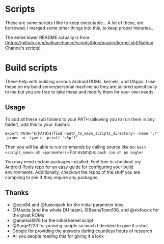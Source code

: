 # Scripts
These are some scripts I like to keep executable...
A lot of these, are borrowed, I merged some other things into this, to keep proper histories...

The entire lower README actually is from [https://github.com/nathanchance/scripts/blob/master/kernel.sh](Nathan Chance's scripts)

# Build scripts

These help with building various Android ROMs, kernels, and GApps. I use these on my build server/personal machine so they are tailored specifically to me but you are free to take these and modify them for your own needs.

## Usage
To add all these sub folders to your PATH (allowing you to run them in any folder), add this to your .bashrc:

`export PATH="${PATH}$(find <path_to_main_scripts_directory> -name '.*' -prune -o -type d -printf ':%p')"`

Then you will be able to run commands by calling source like so:
`bash <script_name>.sh <parameters>`
For example:
`bash rom.sh pn angler`

You may need certain packages installed. Feel free to checkout my [Android-Tools repo](https://github.com/nathanchance/Android-Tools) for an easy guide for configuring your build environments. Additionally, checkout the repos of the stuff you are compiling to see if they require any packages.

## Thanks
- @ezio84 and @fusionjack for the initial parameter idea
- @Mazda (and the whole DU team), @BeansTown106, and @xlxfoxxlx for the great ROMs
- @anarkia1976 for the initial kernel script
- @Surge1223 for praising scripts so much I decided to give it a shot
- Google for providing the answers during countless hours of research
- All you people reading this for giving it a look

